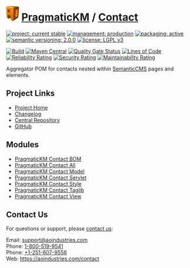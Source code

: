 # [<img src="ao-logo.png" alt="AO Logo" width="35" height="40">](https://github.com/ao-apps) [PragmaticKM](https://github.com/ao-apps/pragmatickm) / [Contact](https://github.com/ao-apps/pragmatickm-contact)

[![project: current stable](https://pragmatickm.com/ao-badges/project-current-stable.svg)](https://aoindustries.com/life-cycle#project-current-stable)
[![management: production](https://pragmatickm.com/ao-badges/management-production.svg)](https://aoindustries.com/life-cycle#management-production)
[![packaging: active](https://pragmatickm.com/ao-badges/packaging-active.svg)](https://aoindustries.com/life-cycle#packaging-active)  
[![semantic versioning: 2.0.0](https://pragmatickm.com/ao-badges/semver-2.0.0.svg)](https://semver.org/spec/v2.0.0.html)
[![license: LGPL v3](https://pragmatickm.com/ao-badges/license-lgpl-3.0.svg)](https://www.gnu.org/licenses/lgpl-3.0)

[![Build](https://github.com/ao-apps/pragmatickm-contact/workflows/Build/badge.svg?branch=1.x)](https://github.com/ao-apps/pragmatickm-contact/actions?query=workflow%3ABuild)
[![Maven Central](https://maven-badges.herokuapp.com/maven-central/com.pragmatickm/pragmatickm-contact/badge.svg)](https://maven-badges.herokuapp.com/maven-central/com.pragmatickm/pragmatickm-contact)
[![Quality Gate Status](https://sonarcloud.io/api/project_badges/measure?branch=1.x&project=com.pragmatickm%3Apragmatickm-contact&metric=alert_status)](https://sonarcloud.io/dashboard?branch=1.x&id=com.pragmatickm%3Apragmatickm-contact)
[![Lines of Code](https://sonarcloud.io/api/project_badges/measure?branch=1.x&project=com.pragmatickm%3Apragmatickm-contact&metric=ncloc)](https://sonarcloud.io/component_measures?branch=1.x&id=com.pragmatickm%3Apragmatickm-contact&metric=ncloc)  
[![Reliability Rating](https://sonarcloud.io/api/project_badges/measure?branch=1.x&project=com.pragmatickm%3Apragmatickm-contact&metric=reliability_rating)](https://sonarcloud.io/component_measures?branch=1.x&id=com.pragmatickm%3Apragmatickm-contact&metric=Reliability)
[![Security Rating](https://sonarcloud.io/api/project_badges/measure?branch=1.x&project=com.pragmatickm%3Apragmatickm-contact&metric=security_rating)](https://sonarcloud.io/component_measures?branch=1.x&id=com.pragmatickm%3Apragmatickm-contact&metric=Security)
[![Maintainability Rating](https://sonarcloud.io/api/project_badges/measure?branch=1.x&project=com.pragmatickm%3Apragmatickm-contact&metric=sqale_rating)](https://sonarcloud.io/component_measures?branch=1.x&id=com.pragmatickm%3Apragmatickm-contact&metric=Maintainability)

Aggregator POM for contacts nested within [SemanticCMS](https://github.com/ao-apps/semanticcms) pages and elements.

## Project Links
* [Project Home](https://pragmatickm.com/contact/)
* [Changelog](https://pragmatickm.com/contact/changelog)
* [Central Repository](https://central.sonatype.com/artifact/com.pragmatickm/pragmatickm-contact)
* [GitHub](https://github.com/ao-apps/pragmatickm-contact)

## Modules
* [PragmaticKM Contact BOM](https://github.com/ao-apps/pragmatickm-contact-bom)
* [PragmaticKM Contact All](https://github.com/ao-apps/pragmatickm-contact-all)
* [PragmaticKM Contact Model](https://github.com/ao-apps/pragmatickm-contact-model)
* [PragmaticKM Contact Servlet](https://github.com/ao-apps/pragmatickm-contact-servlet)
* [PragmaticKM Contact Style](https://github.com/ao-apps/pragmatickm-contact-style)
* [PragmaticKM Contact Taglib](https://github.com/ao-apps/pragmatickm-contact-taglib)
* [PragmaticKM Contact View](https://github.com/ao-apps/pragmatickm-contact-view)

## Contact Us
For questions or support, please [contact us](https://aoindustries.com/contact):

Email: [support@aoindustries.com](mailto:support@aoindustries.com)  
Phone: [1-800-519-9541](tel:1-800-519-9541)  
Phone: [+1-251-607-9556](tel:+1-251-607-9556)  
Web: https://aoindustries.com/contact
